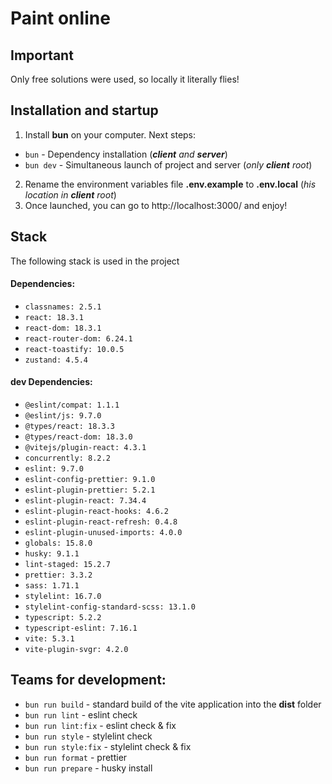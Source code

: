 # Paint online
## Important
Only free solutions were used, so locally it literally flies!    

## Installation and startup
1. Install **bun** on your computer. Next steps:
* `bun` - Dependency installation (_**client** and **server**_)
* `bun dev` - Simultaneous launch of project and server (_only **client** root_)
2. Rename the environment variables file **.env.example** to **.env.local** (_his location in **client** root_)
3. Once launched, you can go to http://localhost:3000/ and enjoy!

## Stack
The following stack is used in the project

#### Dependencies:
* `classnames: 2.5.1`
* `react: 18.3.1`
* `react-dom: 18.3.1`
* `react-router-dom: 6.24.1`
* `react-toastify: 10.0.5`
* `zustand: 4.5.4`

####  dev Dependencies:
* `@eslint/compat: 1.1.1`
* `@eslint/js: 9.7.0`
* `@types/react: 18.3.3`
* `@types/react-dom: 18.3.0`
* `@vitejs/plugin-react: 4.3.1`
* `concurrently: 8.2.2`
* `eslint: 9.7.0`
* `eslint-config-prettier: 9.1.0`
* `eslint-plugin-prettier: 5.2.1`
* `eslint-plugin-react: 7.34.4`
* `eslint-plugin-react-hooks: 4.6.2`
* `eslint-plugin-react-refresh: 0.4.8`
* `eslint-plugin-unused-imports: 4.0.0`
* `globals: 15.8.0`
* `husky: 9.1.1`
* `lint-staged: 15.2.7`
* `prettier: 3.3.2`
* `sass: 1.71.1`
* `stylelint: 16.7.0`
* `stylelint-config-standard-scss: 13.1.0`
* `typescript: 5.2.2`
* `typescript-eslint: 7.16.1`
* `vite: 5.3.1`
* `vite-plugin-svgr: 4.2.0`

## Teams for development:

* `bun run build` - standard build of the vite application into the **dist** folder
* `bun run lint` - eslint check
* `bun run lint:fix` - eslint check & fix
* `bun run style` - stylelint check
* `bun run style:fix` - stylelint check & fix
* `bun run format` - prettier
* `bun run prepare` - husky install
